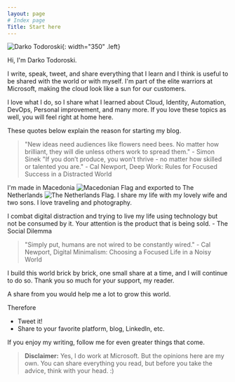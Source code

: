 ```yaml
---
layout: page
# Index page
Title: Start here
---
```




![Darko Todoroski](/pages/darko.jpg){: width="350" .left}

Hi, I'm Darko Todoroski.

I write, speak, tweet, and share everything that I learn and I think is useful to be shared with the world or with myself.
I'm part of the elite warriors at Microsoft, making the cloud look like a sun for our customers.

I love what I do, so I share what I learned about Cloud, Identity, Automation, DevOps, Personal improvement, and many more. If you love these topics as well, you will feel right at home here.

These quotes below explain the reason for starting my blog.

>"New ideas need audiences like flowers need bees. No matter how brilliant, they will die unless others work to spread them." - Simon Sinek
"If you don’t produce, you won’t thrive - no matter how skilled or talented you are." - Cal Newport, Deep Work: Rules for Focused Success in a Distracted World

I'm made in Macedonia ![Macedonian Flag](/pages/macedonia-s.png) and exported to The Netherlands ![The Netherlands Flag](/pages/netherlands-s.png). I share my life with my lovely wife and two sons. I love traveling and photography.

I combat digital distraction and trying to live my life using technology but not be consumed by it. Your attention is the product that is being sold. - The Social Dilemma

>"Simply put, humans are not wired to be constantly wired." - Cal Newport, Digital Minimalism: Choosing a Focused Life in a Noisy World

I build this world brick by brick, one small share at a time, and I will continue to do so. Thank you so much for your support, my reader.

A share from you would help me a lot to grow this world.

Therefore

- Tweet it!
- Share to your favorite platform, blog, LinkedIn, etc.

If you enjoy my writing, follow me for even greater things that come.

>**Disclaimer:** Yes, I do work at Microsoft. But the opinions here are my own. You can share everything you read, but before you take the advice, think with your head. :)
